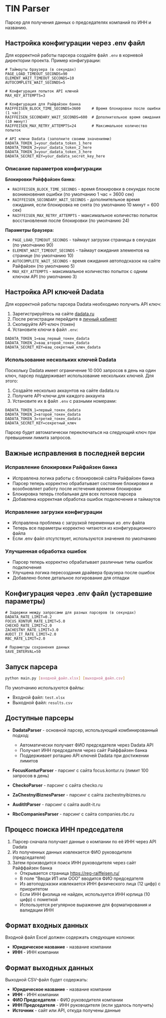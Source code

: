 # TIN Parser

Парсер для получения данных о председателях компаний по ИНН и названию.

## Настройка конфигурации через .env файл

Для корректной работы парсера создайте файл `.env` в корневой директории проекта. Пример конфигурации:

```env
# Таймауты браузера (в секундах)
PAGE_LOAD_TIMEOUT_SECONDS=90
ELEMENT_WAIT_TIMEOUT_SECONDS=10
AUTOCOMPLETE_WAIT_SECONDS=5

# Конфигурация попыток API ключей
MAX_KEY_ATTEMPTS=3

# Конфигурация для Райфайзен банка
RAIFFEISEN_BLOCK_TIME_SECONDS=3600     # Время блокировки после ошибки (1 час)
RAIFFEISEN_SECONDARY_WAIT_SECONDS=600  # Дополнительное время ожидания (10 минут)  
RAIFFEISEN_MAX_RETRY_ATTEMPTS=24       # Максимальное количество попыток

# API ключи Dadata (заполните своими значениями)
DADATA_TOKEN_1=your_dadata_token_1_here
DADATA_TOKEN_2=your_dadata_token_2_here
DADATA_TOKEN_3=your_dadata_token_3_here
DADATA_SECRET_KEY=your_dadata_secret_key_here
```

### Описание параметров конфигурации

**Блокировки Райффайзен банка:**
- `RAIFFEISEN_BLOCK_TIME_SECONDS` - время блокировки в секундах после возникновения ошибки (по умолчанию 1 час = 3600 сек)
- `RAIFFEISEN_SECONDARY_WAIT_SECONDS` - дополнительное время ожидания, если блокировка не снята (по умолчанию 10 минут = 600 сек)
- `RAIFFEISEN_MAX_RETRY_ATTEMPTS` - максимальное количество попыток восстановления после блокировки (по умолчанию 24)

**Параметры браузера:**
- `PAGE_LOAD_TIMEOUT_SECONDS` - таймаут загрузки страницы в секундах (по умолчанию 90)
- `ELEMENT_WAIT_TIMEOUT_SECONDS` - таймаут ожидания элементов на странице (по умолчанию 10)
- `AUTOCOMPLETE_WAIT_SECONDS` - время ожидания автоподсказок на сайте Райфайзен (по умолчанию 5)
- `MAX_KEY_ATTEMPTS` - максимальное количество попыток с одним ключом API (по умолчанию 3)

## Настройка API ключей Dadata

Для корректной работы парсера Dadata необходимо получить API ключ:

1. Зарегистрируйтесь на сайте [dadata.ru](https://dadata.ru/)
2. После регистрации перейдите в [личный кабинет](https://dadata.ru/profile/#info)
3. Скопируйте API-ключ (токен)
4. Установите ключи в файл `.env`:

```env
DADATA_TOKEN_1=ваш_первый_токен_dadata
DADATA_TOKEN_2=ваш_второй_токен_dadata
DADATA_SECRET_KEY=ваш_секретный_ключ_dadata
```

### Использование нескольких ключей Dadata

Поскольку Dadata имеет ограничение 10 000 запросов в день на один ключ, парсер поддерживает использование нескольких ключей. Для этого:

1. Создайте несколько аккаунтов на сайте dadata.ru
2. Получите API-ключи для каждого аккаунта
3. Установите их в файл `.env` с разными номерами:

```env
DADATA_TOKEN_1=первый_токен_dadata
DADATA_TOKEN_2=второй_токен_dadata
DADATA_TOKEN_3=третий_токен_dadata
DADATA_SECRET_KEY=секретный_ключ
```

Парсер будет автоматически переключаться на следующий ключ при превышении лимита запросов.

## Важные исправления в последней версии

### Исправление блокировки Райфайзен банка
- Исправлена логика работы с блокировкой сайта Райфайзен банка
- Парсер теперь корректно обрабатывает состояние блокировки и возобновляет работу после истечения времени блокировки
- Блокировка теперь глобальная для всех потоков парсера
- Добавлена корректная обработка ошибок подключения и таймаутов

### Исправление загрузки конфигурации
- Исправлена проблема с загрузкой переменных из .env файла
- Теперь все параметры корректно читаются из конфигурационного файла
- Если .env файл отсутствует, используются значения по умолчанию

### Улучшенная обработка ошибок
- Парсер теперь корректно обрабатывает различные типы ошибок подключения
- Улучшена логика пересоздания драйвера браузера после ошибок
- Добавлено более детальное логирование для отладки

## Конфигурация через .env файл (устаревшие параметры)

```
# Задержки между запросами для разных парсеров (в секундах)
DADATA_RATE_LIMIT=0.2
FOCUS_KONTUR_RATE_LIMIT=5.0
CHECKO_RATE_LIMIT=2.0
ZACHESTNY_RATE_LIMIT=3.0
AUDIT_IT_RATE_LIMIT=2.0
RBC_RATE_LIMIT=2.0

# Параметры сохранения данных
SAVE_INTERVAL=50
```

## Запуск парсера

```bash
python main.py [входной_файл.xlsx] [выходной_файл.csv]
```

По умолчанию используются файлы:
- Входной файл: `test.xlsx`
- Выходной файл: `results.csv`

## Доступные парсеры

- **DadataParser** - основной парсер, использующий комбинированный подход:
  - Автоматически получает ФИО председателя через Dadata API
  - Получает ИНН председателя через сайт Райффайзен банка
  - Поддерживает ротацию API ключей Dadata при достижении лимитов

- **FocusKonturParser** - парсинг с сайта focus.kontur.ru (лимит 100 запросов в день)
- **CheckoParser** - парсинг с сайта checko.ru
- **ZaChestnyiBiznesParser** - парсинг с сайта zachestnyibiznes.ru
- **AuditItParser** - парсинг с сайта audit-it.ru
- **RbcCompaniesParser** - парсинг с сайта companies.rbc.ru

## Процесс поиска ИНН председателя

1. Парсер сначала получает данные о компании по её ИНН через API Dadata
2. Из полученных данных извлекается ФИО руководителя (председателя)
3. Затем производится поиск ИНН руководителя через сайт Райффайзен банка
   - Открывается страница https://reg-raiffeisen.ru/
   - В поле "Вводи ИП или ООО" вводится ФИО председателя
   - Из автоподсказки извлекается ИНН физического лица (12 цифр) с приоритетом
   - Если ИНН физлица не найден, используется ИНН юрлица (10 цифр) с пометкой
   - Используется регулярное выражение для форматирования и валидации ИНН

## Формат входных данных

Входной файл Excel должен содержать следующие колонки:
- **Юридическое название** - название компании
- **ИНН** - ИНН компании

## Формат выходных данных

Выходной CSV-файл будет содержать:
- **Юридическое название** - название компании
- **ИНН** - ИНН компании
- **ФИО Председателя** - ФИО руководителя компании
- **ИНН Председателя** - ИНН руководителя (если удалось получить)
- **Источник** - сайт или API, откуда получены данные

